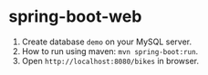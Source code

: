 # spring-boot-web

1. Create database `demo` on your MySQL server.
2. How to run using maven: `mvn spring-boot:run`.
3. Open `http://localhost:8080/bikes` in browser.
